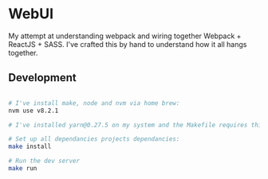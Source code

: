 # WebUI

My attempt at understanding webpack and wiring together Webpack + ReactJS + SASS. 
I've crafted this by hand to understand how it all hangs together.

## Development

```bash

# I've install make, node and nvm via home brew:
nvm use v8.2.1

# I've installed yarn@0.27.5 on my system and the Makefile requires this:

# Set up all dependancies projects dependancies:
make install

# Run the dev server
make run

```



